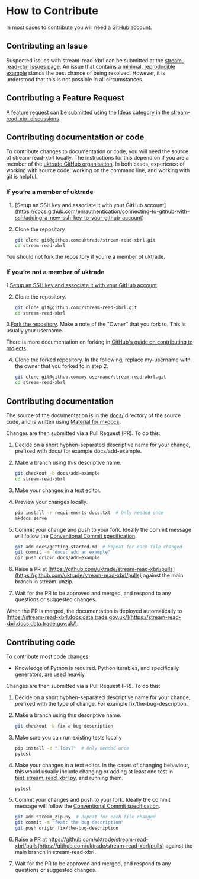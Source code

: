 # How to Contribute

In most cases to contribute you will need a [GitHub account](https://github.com/join).

## Contributing an Issue

Suspected issues with stream-read-xbrl can be submitted at the [stream-read-xbrl Issues page](https://github.com/uktrade/stream-read-xbrl/issues).
An issue that contains a [minimal, reproducible example](https://stackoverflow.com/help/minimal-reproducible-example) stands the best chance of being resolved. However, it is understood that this is not possible in all circumstances.


## Contributing a Feature Request

A feature request can be submitted using the [Ideas category in the stream-read-xbrl discussions](https://github.com/uktrade/stream-read-xbrl/discussions/categories/ideas).

## Contributing documentation or code

To contribute changes to documentation or code, you will need the source of stream-read-xbrl locally. The instructions for this depend on if you are a member of the [uktrade GitHub organisation](https://github.com/uktrade). In both cases, experience of working with source code, working on the command line, and working with git is helpful.

### If you’re a member of uktrade

1. [Setup an SSH key and associate it with your GitHub account] (https://docs.github.com/en/authentication/connecting-to-github-with-ssh/adding-a-new-ssh-key-to-your-github-account)

2. Clone the repository

    ```bash
    git clone git@github.com:uktrade/stream-read-xbrl.git
    cd stream-read-xbrl
    ```

You should not fork the repository if you're a member of uktrade.


### If you’re not a member of uktrade

1.[Setup an SSH key and associate it with your GitHub account](https://docs.github.com/en/authentication/connecting-to-github-with-ssh/adding-a-new-ssh-key-to-your-github-account).

2. Clone the repository.

    ```bash
    git clone git@github.com:/stream-read-xbrl.git
    cd stream-read-xbrl
    ```

3.[Fork the repository](https://github.com/uktrade/stream-unzip/fork). Make a note of the "Owner" that you fork to. This is usually your username.
  
  There is more documentation on forking in [GitHub's guide on contributing to projects](https://docs.github.com/en/get-started/quickstart/contributing-to-projects).
  
4. Clone the forked repository. In the following, replace my-username with the owner that you forked to in step 2.

    ```bash
    git clone git@github.com:my-username/stream-read-xbrl.git
    cd stream-read-xbrl
    ```

## Contributing documentation

The source of the documentation is in the [docs/](https://github.com/uktrade/stream-read-xbrl/tree/main/docs) directory of the source code, and is written using [Material for mkdocs](https://squidfunk.github.io/mkdocs-material/).

Changes are then submitted via a Pull Request (PR). To do this:

1. Decide on a short hyphen-separated descriptive name for your change, prefixed with docs/ for example docs/add-example.

2. Make a branch using this descriptive name.

    ```bash
    git checkout -b docs/add-example
    cd stream-read-xbrl
    ```
    
3. Make your changes in a text editor.

4. Preview your changes locally.

    ```bash
    pip install -r requirements-docs.txt  # Only needed once
    mkdocs serve
    ```
    
5. Commit your change and push to your fork. Ideally the commit message will follow the [Conventional Commit specification](https://www.conventionalcommits.org/).

    ```bash
    git add docs/getting-started.md  # Repeat for each file changed
    git commit -m "docs: add an example"
    gir push origin docs/add-example
    ```
    
6. Raise a PR at [https://github.com/uktrade/stream-read-xbrl/pulls](https://github.com/uktrade/stream-read-xbrl/pulls) against the main branch in stream-unzip.

7. Wait for the PR to be approved and merged, and respond to any questions or suggested changes.

When the PR is merged, the documentation is deployed automatically to [https://stream-read-xbrl.docs.data.trade.gov.uk/](https://stream-read-xbrl.docs.data.trade.gov.uk/).


## Contributing code

To contribute most code changes:

- Knowledge of Python is required. Python iterables, and specifically generators, are used heavily.

Changes are then submitted via a Pull Request (PR). To do this:

1. Decide on a short hyphen-separated descriptive name for your change, prefixed with the type of change. For example fix/the-bug-description.

2. Make a branch using this descriptive name.

    ```bash
    git checkout -b fix-a-bug-description
    ```
    
3. Make sure you can run existing tests locally

    ```bash
    pip install -e ".[dev]"  # Only needed once
    pytest
    ```
    
4. Make your changes in a text editor. In the cases of changing behaviour, this would usually include changing or adding at least one test in [test_stream_read_xbrl.py](https://github.com/uktrade/stream-unzip/blob/main/test_stream_read_xbrl.py), and running them.

    ```bash
    pytest
    ```
    
5. Commit your changes and push to your fork. Ideally the commit message will follow the [Conventional Commit specification](https://www.conventionalcommits.org/).

    ```bash
    git add stream_zip.py  # Repeat for each file changed
    git commit -m "feat: the bug description"
    git push origin fix/the-bug-description
    ```
    
6. Raise a PR at https://github.com/uktrade/stream-read-xbrl/pulls(https://github.com/uktrade/stream-read-xbrl/pulls) against the main branch in stream-read-xbrl.

7. Wait for the PR to be approved and merged, and respond to any questions or suggested changes.
